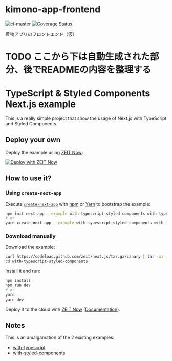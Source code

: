 # kimono-app-frontend
![ci-master](https://github.com/nekochans/kimono-app-frontend/workflows/ci-master/badge.svg)
[![Coverage Status](https://coveralls.io/repos/github/nekochans/kimono-app-frontend/badge.svg?branch=master)](https://coveralls.io/github/nekochans/kimono-app-frontend?branch=master)

着物アプリのフロントエンド（仮）

# TODO ここから下は自動生成された部分、後でREADMEの内容を整理する

# TypeScript & Styled Components Next.js example

This is a really simple project that show the usage of Next.js with TypeScript and Styled Components.

## Deploy your own

Deploy the example using [ZEIT Now](https://zeit.co/now):

[![Deploy with ZEIT Now](https://zeit.co/button)](https://zeit.co/import/project?template=https://github.com/zeit/next.js/tree/canary/examples/with-typescript-styled-components)

## How to use it?

### Using `create-next-app`

Execute [`create-next-app`](https://github.com/zeit/next.js/tree/canary/packages/create-next-app) with [npm](https://docs.npmjs.com/cli/init) or [Yarn](https://yarnpkg.com/lang/en/docs/cli/create/) to bootstrap the example:

```bash
npm init next-app --example with-typescript-styled-components with-typescript-app
# or
yarn create next-app --example with-typescript-styled-components with-typescript-app
```

### Download manually

Download the example:

```bash
curl https://codeload.github.com/zeit/next.js/tar.gz/canary | tar -xz --strip=2 next.js-canary/examples/with-typescript-styled-components
cd with-typescript-styled-components
```

Install it and run:

```bash
npm install
npm run dev
# or
yarn
yarn dev
```

Deploy it to the cloud with [ZEIT Now](https://zeit.co/import?filter=next.js&utm_source=github&utm_medium=readme&utm_campaign=next-example) ([Documentation](https://nextjs.org/docs/deployment)).

## Notes

This is an amalgamation of the 2 existing examples:

- [with-typescript](https://github.com/zeit/next.js/tree/canary/examples/with-typescript)
- [with-styled-components](https://github.com/zeit/next.js/tree/canary/examples/with-styled-components)
